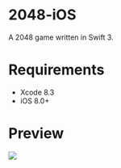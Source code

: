 # 2048-iOS

A 2048 game written in Swift 3.

# Requirements

* Xcode 8.3
* iOS 8.0+

# Preview

![](http://oo8lgm5bz.bkt.clouddn.com/2017-04-12-2048-ios-preview.png?imageView2/2/w/360)
